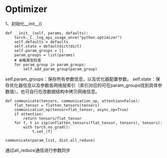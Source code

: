 # Optimizer

1、初始化__init__()

    def __init__(self, params, defaults):
        torch._C._log_api_usage_once("python.optimizer")
        self.defaults = defaults
        self.state = defaultdict(dict)
        self.param_groups = []
        param_groups = list(params)
        # 省略类型检查
        for param_group in param_groups:
            self.add_param_group(param_group)

self.param_groups：保存所有参数信息，以及优化器配置参数。
self.state：保存优化器信息以及参数各网络层索引（索引对应的可在param_groups找到具体参数值）。也可自行在改数据结构中拷贝网络信息。

    def communicate(tensors, communication_op, attention=False):
        flat_tensor = flatten_tensors(tensors)
        communication_op(tensor=flat_tensor, async_op=True)
        if attention:
            return tensors/flat_tensor
        for f, t in zip(unflatten_tensors(flat_tensor, tensors), tensors):
            with torch.no_grad():
                t.set_(f)
                
    communicate(param_list, dist.all_reduce)

通过all_reduce通信进行参数同步


